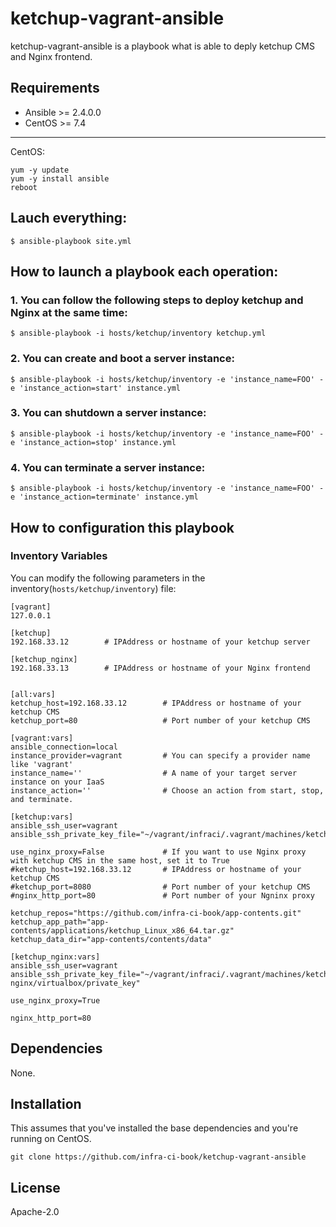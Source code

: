 # ketchup-vagrant-ansible

ketchup-vagrant-ansible is a playbook what is able to deply ketchup CMS and Nginx frontend.

## Requirements

- Ansible >= 2.4.0.0
- CentOS >= 7.4

---

CentOS:

```
yum -y update
yum -y install ansible
reboot
```

## Lauch everything:

```
$ ansible-playbook site.yml
```


## How to launch a playbook each operation:

### 1. You can follow the following steps to deploy ketchup and Nginx at the same time:

```
$ ansible-playbook -i hosts/ketchup/inventory ketchup.yml
```

### 2. You can create and boot a server instance:

```
$ ansible-playbook -i hosts/ketchup/inventory -e 'instance_name=FOO' -e 'instance_action=start' instance.yml
```

### 3. You can shutdown a server instance:

```
$ ansible-playbook -i hosts/ketchup/inventory -e 'instance_name=FOO' -e 'instance_action=stop' instance.yml
```

### 4. You can terminate a server instance:

```
$ ansible-playbook -i hosts/ketchup/inventory -e 'instance_name=FOO' -e 'instance_action=terminate' instance.yml
```


## How to configuration this playbook

### Inventory Variables

You can modify the following parameters in the inventory(`hosts/ketchup/inventory`) file:

```
[vagrant]
127.0.0.1

[ketchup]
192.168.33.12        # IPAddress or hostname of your ketchup server

[ketchup_nginx]
192.168.33.13        # IPAddress or hostname of your Nginx frontend


[all:vars]
ketchup_host=192.168.33.12        # IPAddress or hostname of your ketchup CMS
ketchup_port=80                   # Port number of your ketchup CMS

[vagrant:vars]
ansible_connection=local
instance_provider=vagrant         # You can specify a provider name like 'vagrant'
instance_name=''                  # A name of your target server instance on your IaaS
instance_action=''                # Choose an action from start, stop, and terminate.

[ketchup:vars]
ansible_ssh_user=vagrant
ansible_ssh_private_key_file="~/vagrant/infraci/.vagrant/machines/ketchup/virtualbox/private_key"

use_nginx_proxy=False             # If you want to use Nginx proxy with ketchup CMS in the same host, set it to True
#ketchup_host=192.168.33.12       # IPAddress or hostname of your ketchup CMS
#ketchup_port=8080                # Port number of your ketchup CMS
#nginx_http_port=80               # Port number of your Ngninx proxy

ketchup_repos="https://github.com/infra-ci-book/app-contents.git"
ketchup_app_path="app-contents/applications/ketchup_Linux_x86_64.tar.gz"
ketchup_data_dir="app-contents/contents/data"

[ketchup_nginx:vars]
ansible_ssh_user=vagrant
ansible_ssh_private_key_file="~/vagrant/infraci/.vagrant/machines/ketchup-nginx/virtualbox/private_key"

use_nginx_proxy=True

nginx_http_port=80
```

## Dependencies

None.

## Installation

This assumes that you've installed the base dependencies and you're running on CentOS.

```
git clone https://github.com/infra-ci-book/ketchup-vagrant-ansible
```

## License

Apache-2.0
